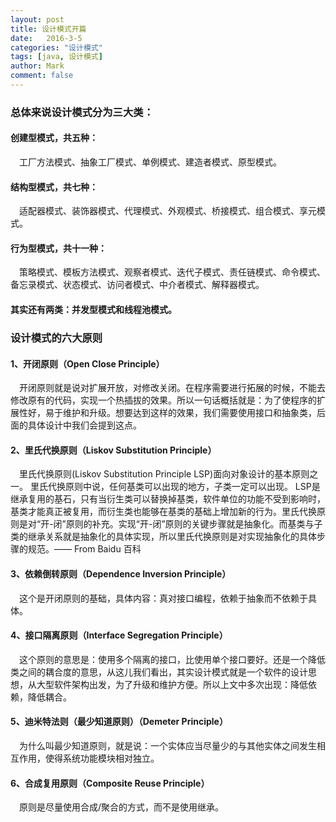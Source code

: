 ```yaml
---
layout: post
title: 设计模式开篇
date:   2016-3-5
categories: "设计模式"
tags: [java, 设计模式]
author: Mark
comment: false
---
```


### 总体来说设计模式分为三大类：
#### 创建型模式，共五种：
　工厂方法模式、抽象工厂模式、单例模式、建造者模式、原型模式。
#### 结构型模式，共七种：
　适配器模式、装饰器模式、代理模式、外观模式、桥接模式、组合模式、享元模式。
#### 行为型模式，共十一种：
　策略模式、模板方法模式、观察者模式、迭代子模式、责任链模式、命令模式、备忘录模式、状态模式、访问者模式、中介者模式、解释器模式。
#### 其实还有两类：并发型模式和线程池模式。

### 设计模式的六大原则
####  1、开闭原则（Open Close Principle）
　开闭原则就是说对扩展开放，对修改关闭。在程序需要进行拓展的时候，不能去修改原有的代码，实现一个热插拔的效果。所以一句话概括就是：为了使程序的扩展性好，易于维护和升级。想要达到这样的效果，我们需要使用接口和抽象类，后面的具体设计中我们会提到这点。
#### 2、里氏代换原则（Liskov Substitution Principle）
　里氏代换原则(Liskov Substitution Principle LSP)面向对象设计的基本原则之一。 里氏代换原则中说，任何基类可以出现的地方，子类一定可以出现。 LSP是继承复用的基石，只有当衍生类可以替换掉基类，软件单位的功能不受到影响时，基类才能真正被复用，而衍生类也能够在基类的基础上增加新的行为。里氏代换原则是对“开-闭”原则的补充。实现“开-闭”原则的关键步骤就是抽象化。而基类与子类的继承关系就是抽象化的具体实现，所以里氏代换原则是对实现抽象化的具体步骤的规范。—— From Baidu 百科

#### 3、依赖倒转原则（Dependence Inversion Principle）
　这个是开闭原则的基础，具体内容：真对接口编程，依赖于抽象而不依赖于具体。
#### 4、接口隔离原则（Interface Segregation Principle）
　这个原则的意思是：使用多个隔离的接口，比使用单个接口要好。还是一个降低类之间的耦合度的意思，从这儿我们看出，其实设计模式就是一个软件的设计思想，从大型软件架构出发，为了升级和维护方便。所以上文中多次出现：降低依赖，降低耦合。
#### 5、迪米特法则（最少知道原则）（Demeter Principle）
　为什么叫最少知道原则，就是说：一个实体应当尽量少的与其他实体之间发生相互作用，使得系统功能模块相对独立。
#### 6、合成复用原则（Composite Reuse Principle）
　原则是尽量使用合成/聚合的方式，而不是使用继承。
